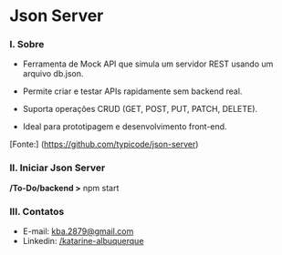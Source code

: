 # Json Server

### I. Sobre

* Ferramenta de Mock API que simula um servidor REST usando um arquivo db.json.

* Permite criar e testar APIs rapidamente sem backend real.

* Suporta operações CRUD (GET, POST, PUT, PATCH, DELETE).

* Ideal para prototipagem e desenvolvimento front-end.

[Fonte:] (https://github.com/typicode/json-server)

### II. Iniciar Json Server
**/To-Do/backend >** 
npm start

### III. Contatos

* E-mail: [kba.2879@gmail.com](mailTo:kba.2879@gmail.com)
* Linkedin: [/katarine-albuquerque](https://www.linkedin.com/in/katarine-albuquerque/)